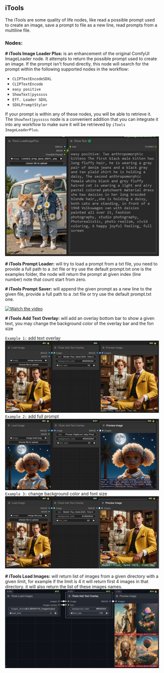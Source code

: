 ## iTools
The iTools are some quality of life nodes, like read a possible prompt used to create an image, save a prompt to file as a new line, read prompts from a multiline file.

### Nodes:
**# iTools Image Loader Plus:** is an enhancement of the original ComfyUI ImageLoader node. It attempts to return the possible prompt used to create an image. If the prompt isn't found directly, this node will search for the prompt within the following supported nodes in the workflow:

  - `CLIPTextEncodeSDXL`
  - `CLIPTextEncode`
  - `easy positive`
  - `ShowText|pysssss`
  - `Eff. Loader SDXL`
  - `SDXLPromptStyler`

If your prompt is within any of these nodes, you will be able to retrieve it. The `ShowText|pysssss` node is a convenient addition that you can integrate it into any workflow to make sure it will be retrieved by `iTools ImageLoaderPlus`.

![iTools ImageLoaderPlus](examples/Screenshot1.jpg)

**# iTools Prompt Loader:** will try to load a prompt from a txt file, you need to provide a full path to a .txt file or try use the default prompt.txt one is the examples folder, the node will return the prompt at given index (line number) note that count start from zero.

**# iTools Prompt Saver:** will append the given prompt as a new line to the given file, provide a full path to a .txt file or try use the default prompt.txt one.

[![Watch the video](https://github.com/user-attachments/assets/22af7830-066f-498e-a90f-0513b56fa343)](https://github.com/user-attachments/assets/22af7830-066f-498e-a90f-0513b56fa343)

**# iTools Add Text Overlay:** will add an overlay bottom bar to show a given text, you may change the background color of the overlay bar and the fon size

`Example 1:` add text overlay
![iTools Add Text Overlay](examples/Screenshot2.jpg)
`Example 2:` add full prompt
![iTools Add Text Overlay](examples/Screenshot4.jpg)
`Example 3:` change background color and font size
![iTools Add Text Overlay](examples/Screenshot3.jpg)

**# iTools Load Images:** will return list of images from a given directory with a given limit, for example if the limit is 4 it will return first 4 images in that directory. it will also return the list of these images names.
![iTools Add Text Overlay](examples/Screenshot5.jpg)
